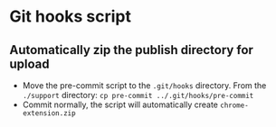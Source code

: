 # Git hooks script

## Automatically zip the publish directory for upload

- Move the pre-commit script to the `.git/hooks` directory. From the `./support` directory:
  `cp pre-commit ../.git/hooks/pre-commit`
- Commit normally, the script will automatically create `chrome-extension.zip`

